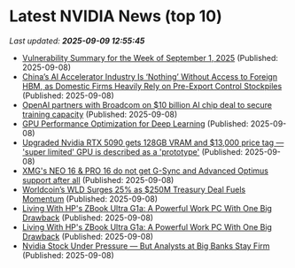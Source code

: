 # Latest NVIDIA News (top 10)
_Last updated: **2025-09-09 12:55:45**_

- [Vulnerability Summary for the Week of September 1, 2025](https://www.cisa.gov/news-events/bulletins/sb25-251) (Published: 2025-09-08)
- [China’s AI Accelerator Industry Is ‘Nothing’ Without Access to Foreign HBM, as Domestic Firms Heavily Rely on Pre-Export Control Stockpiles](https://wccftech.com/chinas-ai-accelerator-industry-is-nothing-without-access-to-foreign-hbm/) (Published: 2025-09-08)
- [OpenAI partners with Broadcom on $10 billion AI chip deal to secure training capacity](https://www.notebookcheck.net/OpenAI-partners-with-Broadcom-on-10-billion-AI-chip-deal-to-secure-training-capacity.1108548.0.html) (Published: 2025-09-08)
- [GPU Performance Optimization for Deep Learning](https://www.digitalocean.com/community/tutorials/an-introduction-to-gpu-optimization) (Published: 2025-09-08)
- [Upgraded Nvidia RTX 5090 gets 128GB VRAM and $13,000 price tag — 'super limited' GPU is described as a 'prototype'](https://www.tomshardware.com/pc-components/gpus/upgraded-nvidia-rtx-5090-gets-128gb-vram-and-usd13-000-price-tag-super-limited-gpu-is-described-as-a-prototype) (Published: 2025-09-08)
- [XMG's NEO 16 & PRO 16 do not get G-Sync and Advanced Optimus support after all](https://www.notebookcheck.net/XMG-s-NEO-16-PRO-16-do-not-get-G-Sync-and-Advanced-Optimus-support-after-all.1108195.0.html) (Published: 2025-09-08)
- [Worldcoin’s WLD Surges 25% as $250M Treasury Deal Fuels Momentum](https://www.coindesk.com/markets/2025/09/08/worldcoin-s-wld-surges-25-as-usd250m-treasury-deal-fuels-momentum) (Published: 2025-09-08)
- [Living With HP's ZBook Ultra G1a: A Powerful Work PC With One Big Drawback](https://me.pcmag.com/en/laptops/32116/living-with-hps-zbook-ultra-g1a-a-powerful-work-pc-with-one-big-drawback) (Published: 2025-09-08)
- [Living With HP's ZBook Ultra G1a: A Powerful Work PC With One Big Drawback](https://uk.pcmag.com/laptops/159956/living-with-hps-zbook-ultra-g1a-a-powerful-work-pc-with-one-big-drawback) (Published: 2025-09-08)
- [Nvidia Stock Under Pressure — But Analysts at Big Banks Stay Firm](https://biztoc.com/x/89f2a74e8725f831) (Published: 2025-09-08)
